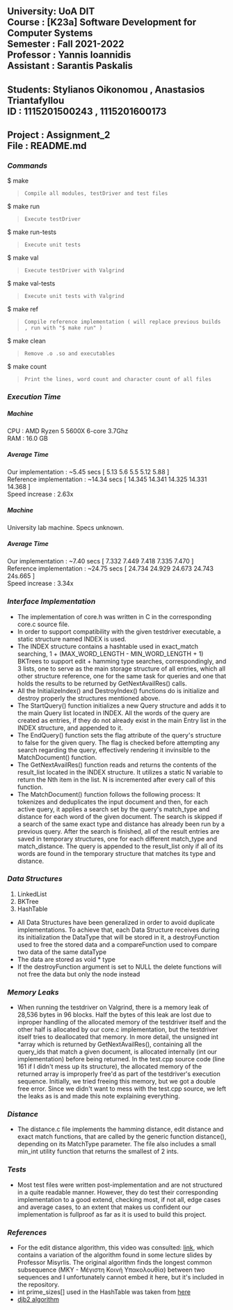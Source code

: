 University: UoA DIT  
Course : [K23a] Software Development for Computer Systems  
Semester : Fall 2021-2022  
Professor : Yannis Ioannidis  
Assistant : Sarantis Paskalis  
---------------------------------
Students: Stylianos Oikonomou , Anastasios Triantafyllou  
ID : 1115201500243 , 1115201600173  
---------------------------------
Project : Assignment_2  
File : README.md  
---------------------------------

### *Commands*
$ make
>     Compile all modules, testDriver and test files

$ make run
>     Execute testDriver

$ make run-tests
>     Execute unit tests

$ make val
>     Execute testDriver with Valgrind

$ make val-tests
>     Execute unit tests with Valgrind

$ make ref
>     Compile reference implementation ( will replace previous builds , run with "$ make run" )

$ make clean
>     Remove .o .so and executables

$ make count
>     Print the lines, word count and character count of all files

### *Execution Time*
#####    Machine
CPU : AMD Ryzen 5 5600X 6-core 3.7Ghz  
RAM : 16.0 GB  
#####    Average Time
Our implementation : ~5.45 secs [ 5.13 5.6 5.5 5.12 5.88 ]  
Reference implementation : ~14.34 secs [ 14.345 14.341 14.325 14.331 14.368 ]  
Speed increase : 2.63x  
#####    Machine
University lab machine. Specs unknown.  
#####    Average Time
Our implementation : ~7.40 secs [ 7.332 7.449 7.418 7.335 7.470 ]  
Reference implementation : ~24.75 secs [ 24.734 24.929 24.673 24.743 24s.665 ]  
Speed increase : 3.34x  
### *Interface Implementation*
- The implementation of core.h was written in C in the corresponding core.c source file.
- In order to support compatibility with the given testdriver executable, a static structure named INDEX is used.
- The INDEX structure contains a hashtable used in exact_match searching, 1 + (MAX_WORD_LENGTH - MIN_WORD_LENGTH + 1) BKTrees to support edit + hamming type searches, correspondingly, and 3 lists, one to serve as the main storage structure of all entries, which all other structure reference, one for the same task for queries and one that holds the results to be returned by GetNextAvailRes() calls.
- All the InitializeIndex() and DestroyIndex() functions do is initialize and destroy properly the structures mentioned above.
- The StartQuery() function initializes a new Query structure and adds it to the main Query list located in INDEX. All the words of the query are created as entries, if they do not already exist in the main Entry list in the INDEX structure, and appended to it.
- The EndQuery() function sets the flag attribute of the query's structure to false for the given query. The flag is checked before attempting any search regarding the query, effectively rendering it invinsible to the MatchDocument() function.
- The GetNextAvailRes() function reads and returns the contents of the result_list located in the INDEX structure. It utilizes a static N variable to return the Nth item in the list. N is incremented after every call of this function.
- The MatchDocument() function follows the following process: It tokenizes and deduplicates the input document and then, for each active query, it applies a search set by the query's match_type and distance for each word of the given document. The search is skipped if a search of the same exact type and distance has already been run by a previous query. After the search is finished, all of the result entries are saved in temporary structures, one for each different match_type and match_distance. The query is appended to the result_list only if all of its words are found in the temporary structure that matches its type and distance.

### *Data Structures*
1. LinkedList
2. BKTree
3. HashTable
- All Data Structures have been generalized in order to avoid duplicate implementations. To achieve that, each Data Structure receives during its initialization the DataType that will be stored in it, a destroyFunction used to free the stored data and a compareFunction used to compare two data of the same dataType
- The data are stored as void * type
- If the destroyFunction argument is set to NULL the delete functions will not free the data but only the node instead

### *Memory Leaks*
- When running the testdriver on Valgrind, there is a memory leak of 28,536 bytes in 96 blocks. Half the bytes of this leak are lost due to inproper handling of the allocated memory of the testdriver itself and the other half is allocated by our core.c implementation, but the testdriver itself tries to deallocated that memory. In more detail, the unsigned int *array which is returned by GetNextAvailRes(), containing all the query_ids that match a given document, is allocated internally (int our implementation) before being returned. In the test.cpp source code (line 161 if I didn't mess up its structure), the allocated memory of the returned array is improperly free'd as part of the testdriver's execution sequence. Initially, we tried freeing this memory, but we got a double free error. Since we didn't want to mess with the test.cpp source, we left the leaks as is and made this note explaining everything.

### *Distance*
- The distance.c file implements the hamming distance, edit distance and exact match functions, that are called by the generic function distance(), depending on its MatchType parameter. The file also includes a small min_int utility function that returns the smallest of 2 ints.

### *Tests*
- Most test files were written post-implementation and are not structured in a quite readable manner. However, they do test their corresponding implementation to a good extend, checking most, if not all, edge cases and average cases, to an extent that makes us confident our implementation is fullproof as far as it is used to build this project.

### *References*
- For the edit distance algorithm, this video was consulted: [link](https://www.youtube.com/watch?v=We3YDTzNXEk), which contains a variation of the algorithm found in some lecture slides by Professor Misyrlis. The original algorithm finds the longest common subsequence (ΜΚΥ - Μέγιστη Κοινή Υπακολουθία) between two sequences and I unfortunately cannot embed it here, but it's included in the repository.
- int prime_sizes[] used in the HashTable was taken from [here](https://github.com/chatziko-k08/lecture-code)
- [djb2 algorithm](http://www.cse.yorku.ca/~oz/hash.html)
